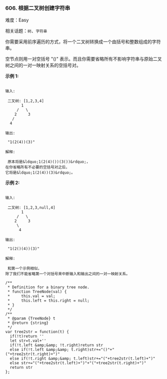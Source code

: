 ### 606. 根据二叉树创建字符串

难度：Easy

相关话题：`树`、`字符串`

你需要采用前序遍历的方式，将一个二叉树转换成一个由括号和整数组成的字符串。



空节点则用一对空括号 "()" 表示。而且你需要省略所有不影响字符串与原始二叉树之间的一对一映射关系的空括号对。



**示例 1:** 





```

输入:

 二叉树: [1,2,3,4]
       1
     /   \
    2     3
   /    
  4     

输出:

 "1(2(4))(3)"

解释:

 原本将是&ldquo;1(2(4)())(3())&rdquo;，
在你省略所有不必要的空括号对之后，
它将是&ldquo;1(2(4))(3)&rdquo;。

```


**示例 2:** 





```

输入:

 二叉树: [1,2,3,null,4]
       1
     /   \
    2     3
     \  
      4 

输出:

 "1(2()(4))(3)"

解释:

 和第一个示例相似，
除了我们不能省略第一个对括号来中断输入和输出之间的一对一映射关系。

```



```
/**
 * Definition for a binary tree node.
 * function TreeNode(val) {
 *     this.val = val;
 *     this.left = this.right = null;
 * }
 */
/**
 * @param {TreeNode} t
 * @return {string}
 */
var tree2str = function(t) {
  if(!t)return ''
  let str=t.val+''
  if(!t.left &amp;&amp; !t.right)return str
  else if(!t.left &amp;&amp; t.right)str+="()"+"("+tree2str(t.right)+")"
  else if(!t.right &amp;&amp; t.left)str+="("+tree2str(t.left)+")"
  else str+="("+tree2str(t.left)+")"+"("+tree2str(t.right)+")"
  return str
};



```

